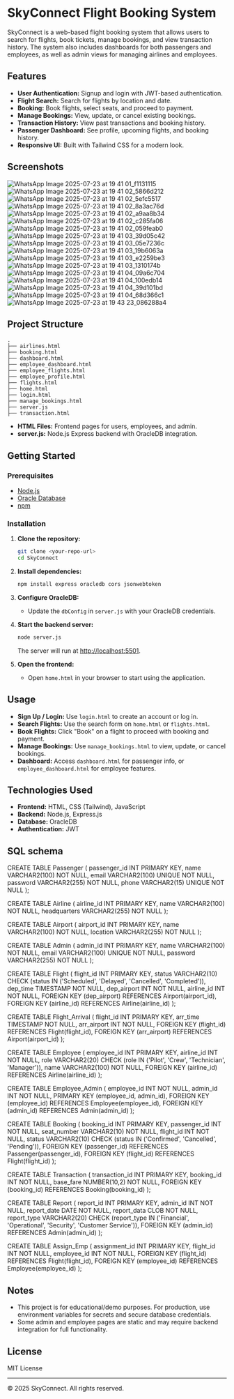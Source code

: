 # SkyConnect Flight Booking System

SkyConnect is a web-based flight booking system that allows users to search for flights, book tickets, manage bookings, and view transaction history. The system also includes dashboards for both passengers and employees, as well as admin views for managing airlines and employees.

## Features

- **User Authentication:** Signup and login with JWT-based authentication.
- **Flight Search:** Search for flights by location and date.
- **Booking:** Book flights, select seats, and proceed to payment.
- **Manage Bookings:** View, update, or cancel existing bookings.
- **Transaction History:** View past transactions and booking history.
- **Passenger Dashboard:** See profile, upcoming flights, and booking history.
- **Responsive UI:** Built with Tailwind CSS for a modern look.

## Screenshots
![WhatsApp Image 2025-07-23 at 19 41 01_f1131115](https://github.com/user-attachments/assets/a38dc279-1fe5-4962-9648-156eba8ae9bf)
![WhatsApp Image 2025-07-23 at 19 41 02_5866d212](https://github.com/user-attachments/assets/0a1b5ea8-52ee-4bc1-92ae-253d1fe30509)
![WhatsApp Image 2025-07-23 at 19 41 02_5efc5517](https://github.com/user-attachments/assets/0962ec2a-c6d8-4e61-b060-19c827f0822b)
![WhatsApp Image 2025-07-23 at 19 41 02_8a3ac76d](https://github.com/user-attachments/assets/e0a00092-c946-4729-b886-265a519f7c3f)
![WhatsApp Image 2025-07-23 at 19 41 02_a9aa8b34](https://github.com/user-attachments/assets/fa7a73ba-31f6-4fe7-ba23-160c7eef9d1a)
![WhatsApp Image 2025-07-23 at 19 41 02_c285fa06](https://github.com/user-attachments/assets/b4ddaa33-710e-42f4-9072-7bf0e704e221)
![WhatsApp Image 2025-07-23 at 19 41 02_059feab0](https://github.com/user-attachments/assets/0dc05741-d4fa-4fbb-abad-40789cfcda19)
![WhatsApp Image 2025-07-23 at 19 41 03_39d05c42](https://github.com/user-attachments/assets/197351c9-a77b-46e0-ac02-f5b53112346e)
![WhatsApp Image 2025-07-23 at 19 41 03_05e7236c](https://github.com/user-attachments/assets/b9981017-3885-41fd-989f-850a598cfb81)
![WhatsApp Image 2025-07-23 at 19 41 03_19b6063a](https://github.com/user-attachments/assets/41d9a105-94ad-4d08-af8c-bcc3a8bfcc53)
![WhatsApp Image 2025-07-23 at 19 41 03_e2259be3](https://github.com/user-attachments/assets/dfcb83b7-5049-4ba1-8d1b-491c030f75ec)
![WhatsApp Image 2025-07-23 at 19 41 03_1310174b](https://github.com/user-attachments/assets/d08fb108-7cd7-4422-a0ab-69e6725a168c)
![WhatsApp Image 2025-07-23 at 19 41 04_09a6c704](https://github.com/user-attachments/assets/a889e525-8138-4948-88be-95f5a5aab69b)
![WhatsApp Image 2025-07-23 at 19 41 04_100edb14](https://github.com/user-attachments/assets/0ce7e57a-431c-4084-8948-7cf7f72b804f)
![WhatsApp Image 2025-07-23 at 19 41 04_39d101bd](https://github.com/user-attachments/assets/07944b88-eb26-40bf-b65c-bcb95ebd5493)
![WhatsApp Image 2025-07-23 at 19 41 04_68d366c1](https://github.com/user-attachments/assets/8a09f9bf-ea14-417e-b77f-39eb3fb3dd7c)
![WhatsApp Image 2025-07-23 at 19 43 23_086288a4](https://github.com/user-attachments/assets/610d23b4-1a09-4ddb-86b6-b0e0d0c71c06)

## Project Structure

```
.
├── airlines.html
├── booking.html
├── dashboard.html
├── employee_dashboard.html
├── employee_flights.html
├── employee_profile.html
├── flights.html
├── home.html
├── login.html
├── manage_bookings.html
├── server.js
├── transaction.html
```

- **HTML Files:** Frontend pages for users, employees, and admin.
- **server.js:** Node.js Express backend with OracleDB integration.

## Getting Started

### Prerequisites

- [Node.js](https://nodejs.org/)
- [Oracle Database](https://www.oracle.com/database/)
- [npm](https://www.npmjs.com/)

### Installation

1. **Clone the repository:**
   ```sh
   git clone <your-repo-url>
   cd SkyConnect
   ```

2. **Install dependencies:**
   ```sh
   npm install express oracledb cors jsonwebtoken
   ```

3. **Configure OracleDB:**
   - Update the `dbConfig` in `server.js` with your OracleDB credentials.

4. **Start the backend server:**
   ```sh
   node server.js
   ```
   The server will run at [http://localhost:5501](http://localhost:5501).

5. **Open the frontend:**
   - Open `home.html` in your browser to start using the application.

## Usage

- **Sign Up / Login:** Use `login.html` to create an account or log in.
- **Search Flights:** Use the search form on `home.html` or `flights.html`.
- **Book Flights:** Click "Book" on a flight to proceed with booking and payment.
- **Manage Bookings:** Use `manage_bookings.html` to view, update, or cancel bookings.
- **Dashboard:** Access `dashboard.html` for passenger info, or `employee_dashboard.html` for employee features.

## Technologies Used

- **Frontend:** HTML, CSS (Tailwind), JavaScript
- **Backend:** Node.js, Express.js
- **Database:** OracleDB
- **Authentication:** JWT

## SQL schema
CREATE TABLE Passenger (
    passenger_id INT PRIMARY KEY,
    name VARCHAR2(100) NOT NULL,
    email VARCHAR2(100) UNIQUE NOT NULL,
    password VARCHAR2(255) NOT NULL,
    phone VARCHAR2(15) UNIQUE NOT NULL
);

CREATE TABLE Airline (
    airline_id INT PRIMARY KEY,
    name VARCHAR2(100) NOT NULL,
    headquarters VARCHAR2(255) NOT NULL
);

CREATE TABLE Airport (
    airport_id INT PRIMARY KEY,
    name VARCHAR2(100) NOT NULL,
    location VARCHAR2(255) NOT NULL
);

CREATE TABLE Admin (
    admin_id INT PRIMARY KEY,
    name VARCHAR2(100) NOT NULL,
    email VARCHAR2(100) UNIQUE NOT NULL,
    password VARCHAR2(255) NOT NULL
);

CREATE TABLE Flight (
    flight_id INT PRIMARY KEY,
    status VARCHAR2(10) CHECK (status IN ('Scheduled', 'Delayed', 'Cancelled', 'Completed')),
    dep_time TIMESTAMP NOT NULL,
    dep_airport INT NOT NULL,
    airline_id INT NOT NULL,
    FOREIGN KEY (dep_airport) REFERENCES Airport(airport_id),
    FOREIGN KEY (airline_id) REFERENCES Airline(airline_id)
);

CREATE TABLE Flight_Arrival (
    flight_id INT PRIMARY KEY,
    arr_time TIMESTAMP NOT NULL,
    arr_airport INT NOT NULL,
    FOREIGN KEY (flight_id) REFERENCES Flight(flight_id),
    FOREIGN KEY (arr_airport) REFERENCES Airport(airport_id)
);

CREATE TABLE Employee (
    employee_id INT PRIMARY KEY,
    airline_id INT NOT NULL,
    role VARCHAR2(20) CHECK (role IN ('Pilot', 'Crew', 'Technician', 'Manager')),
    name VARCHAR2(100) NOT NULL,
    FOREIGN KEY (airline_id) REFERENCES Airline(airline_id)
);

CREATE TABLE Employee_Admin (
    employee_id INT NOT NULL,
    admin_id INT NOT NULL,
    PRIMARY KEY (employee_id, admin_id),
    FOREIGN KEY (employee_id) REFERENCES Employee(employee_id),
    FOREIGN KEY (admin_id) REFERENCES Admin(admin_id)
);

CREATE TABLE Booking (
    booking_id INT PRIMARY KEY,
    passenger_id INT NOT NULL,
    seat_number VARCHAR2(10) NOT NULL,
    flight_id INT NOT NULL,
    status VARCHAR2(10) CHECK (status IN ('Confirmed', 'Cancelled', 'Pending')),
    FOREIGN KEY (passenger_id) REFERENCES Passenger(passenger_id),
    FOREIGN KEY (flight_id) REFERENCES Flight(flight_id)
);

CREATE TABLE Transaction (
    transaction_id INT PRIMARY KEY,
    booking_id INT NOT NULL,
    base_fare NUMBER(10,2) NOT NULL,
    FOREIGN KEY (booking_id) REFERENCES Booking(booking_id)
);

CREATE TABLE Report (
    report_id INT PRIMARY KEY,
    admin_id INT NOT NULL,
    report_date DATE NOT NULL,
    report_data CLOB NOT NULL,
    report_type VARCHAR2(20) CHECK (report_type IN ('Financial', 'Operational', 'Security', 'Customer Service')),
    FOREIGN KEY (admin_id) REFERENCES Admin(admin_id)
);

CREATE TABLE Assign_Emp (
    assignment_id INT PRIMARY KEY,
    flight_id INT NOT NULL,
    employee_id INT NOT NULL,
    FOREIGN KEY (flight_id) REFERENCES Flight(flight_id),
    FOREIGN KEY (employee_id) REFERENCES Employee(employee_id)
);

## Notes

- This project is for educational/demo purposes. For production, use environment variables for secrets and secure database credentials.
- Some admin and employee pages are static and may require backend integration for full functionality.

## License

MIT License

---

&copy; 2025 SkyConnect. All rights reserved.

